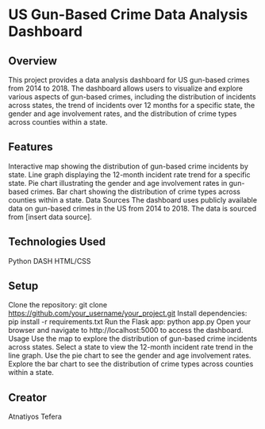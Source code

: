 # US Gun-Based Crime Data Analysis Dashboard
## Overview
This project provides a data analysis dashboard for US gun-based crimes from 2014 to 2018. The dashboard allows users to visualize and explore various aspects of gun-based crimes, including the distribution of incidents across states, the trend of incidents over 12 months for a specific state, the gender and age involvement rates, and the distribution of crime types across counties within a state.

## Features
Interactive map showing the distribution of gun-based crime incidents by state.
Line graph displaying the 12-month incident rate trend for a specific state.
Pie chart illustrating the gender and age involvement rates in gun-based crimes.
Bar chart showing the distribution of crime types across counties within a state.
Data Sources
The dashboard uses publicly available data on gun-based crimes in the US from 2014 to 2018. The data is sourced from [insert data source].

## Technologies Used
Python
DASH
HTML/CSS

## Setup
Clone the repository: git clone https://github.com/your_username/your_project.git
Install dependencies: pip install -r requirements.txt
Run the Flask app: python app.py
Open your browser and navigate to http://localhost:5000 to access the dashboard.
Usage
Use the map to explore the distribution of gun-based crime incidents across states.
Select a state to view the 12-month incident rate trend in the line graph.
Use the pie chart to see the gender and age involvement rates.
Explore the bar chart to see the distribution of crime types across counties within a state.
## Creator
Atnatiyos Tefera

